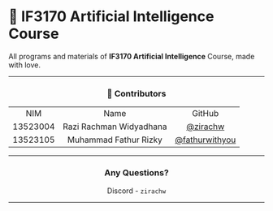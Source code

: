 # 🧾 IF3170 Artificial Intelligence Course

All programs and materials of **IF3170 Artificial Intelligence** Course, made with love.

---


 <div align="center" id="contributor">

   ### 👥 Contributors
   <strong>
     <table align="center">
       <tr align="center">
         <td>NIM</td>
         <td>Name</td>
         <td>GitHub</td>
       </tr>
       <tr align="center">
         <td>13523004</td>
         <td>Razi Rachman Widyadhana</td>
         <td><a href="https://github.com/zirachw">@zirachw</a></td>
       </tr>
       <tr align="center">
         <td>13523105</td>
         <td>Muhammad Fathur Rizky</td>
         <td><a href="https://github.com/fathurwithyou">@fathurwithyou</a></td>
       </tr>
     </table>
   </strong>
 </div>

<div align="center">

---

### Any Questions?

Discord - `zirachw`

---
